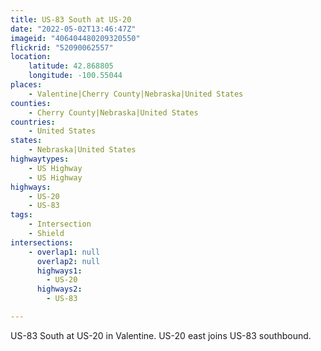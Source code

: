 ```yaml
---
title: US-83 South at US-20
date: "2022-05-02T13:46:47Z"
imageid: "406404480209320550"
flickrid: "52090062557"
location:
    latitude: 42.868805
    longitude: -100.55044
places:
    - Valentine|Cherry County|Nebraska|United States
counties:
    - Cherry County|Nebraska|United States
countries:
    - United States
states:
    - Nebraska|United States
highwaytypes:
    - US Highway
    - US Highway
highways:
    - US-20
    - US-83
tags:
    - Intersection
    - Shield
intersections:
    - overlap1: null
      overlap2: null
      highways1:
        - US-20
      highways2:
        - US-83

---
```

US-83 South at US-20 in Valentine.  US-20 east joins US-83 southbound.